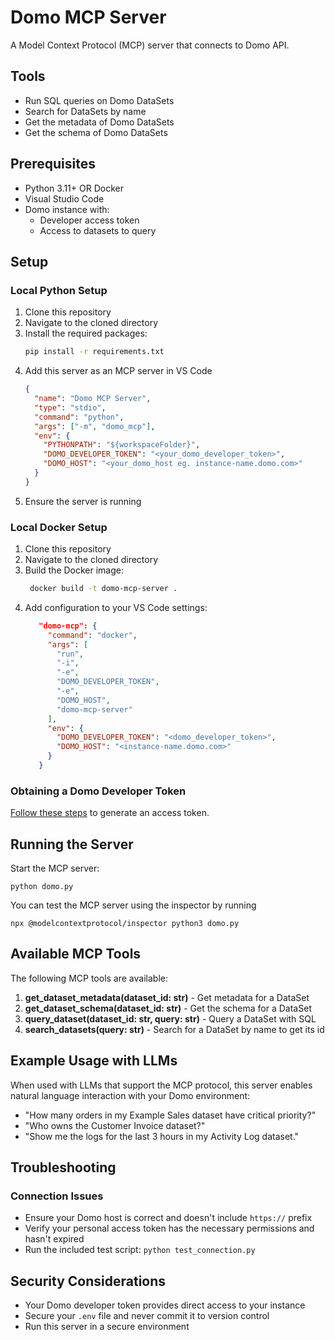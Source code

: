 # Domo MCP Server

A Model Context Protocol (MCP) server that connects to Domo API.

## Tools

- Run SQL queries on Domo DataSets
- Search for DataSets by name
- Get the metadata of Domo DataSets
- Get the schema of Domo DataSets

## Prerequisites

- Python 3.11+ OR Docker
- Visual Studio Code
- Domo instance with:
  - Developer access token
  - Access to datasets to query

## Setup

### Local Python Setup

1. Clone this repository
1. Navigate to the cloned directory
1. Install the required packages:
   ```bash
   pip install -r requirements.txt
   ```
1. Add this server as an MCP server in VS Code
   ```json
   {
     "name": "Domo MCP Server",
     "type": "stdio",
     "command": "python",
     "args": ["-m", "domo_mcp"],
     "env": {
       "PYTHONPATH": "${workspaceFolder}",
       "DOMO_DEVELOPER_TOKEN": "<your_domo_developer_token>",
       "DOMO_HOST": "<your_domo_host eg. instance-name.domo.com>"
     }
   }
   ```
1. Ensure the server is running

### Local Docker Setup

1. Clone this repository
1. Navigate to the cloned directory
1. Build the Docker image:
   ```bash
    docker build -t domo-mcp-server .
   ```
1. Add configuration to your VS Code settings:
   ```json
      "domo-mcp": {
        "command": "docker",
        "args": [
          "run",
          "-i",
          "-e",
          "DOMO_DEVELOPER_TOKEN",
          "-e",
          "DOMO_HOST",
          "domo-mcp-server"
        ],
        "env": {
          "DOMO_DEVELOPER_TOKEN": "<domo_developer_token>",
          "DOMO_HOST": "<instance-name.domo.com>"
        }
      }
   ```

### Obtaining a Domo Developer Token

[Follow these steps](https://domo-support.domo.com/s/article/360042934494?language=en_US) to generate an access token.

## Running the Server

Start the MCP server:

```
python domo.py
```

You can test the MCP server using the inspector by running

```
npx @modelcontextprotocol/inspector python3 domo.py
```

## Available MCP Tools

The following MCP tools are available:

1. **get_dataset_metadata(dataset_id: str)** - Get metadata for a DataSet
2. **get_dataset_schema(dataset_id: str)** - Get the schema for a DataSet
3. **query_dataset(dataset_id: str, query: str)** - Query a DataSet with SQL
4. **search_datasets(query: str)** - Search for a DataSet by name to get its id

## Example Usage with LLMs

When used with LLMs that support the MCP protocol, this server enables natural language interaction with your Domo environment:

- "How many orders in my Example Sales dataset have critical priority?"
- "Who owns the Customer Invoice dataset?"
- "Show me the logs for the last 3 hours in my Activity Log dataset."

## Troubleshooting

### Connection Issues

- Ensure your Domo host is correct and doesn't include `https://` prefix
- Verify your personal access token has the necessary permissions and hasn't expired
- Run the included test script: `python test_connection.py`

## Security Considerations

- Your Domo developer token provides direct access to your instance
- Secure your `.env` file and never commit it to version control
- Run this server in a secure environment
